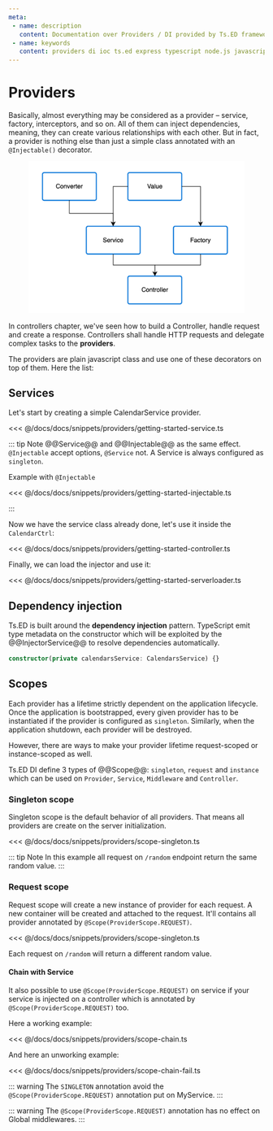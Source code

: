 ```yaml
---
meta:
 - name: description
   content: Documentation over Providers / DI provided by Ts.ED framework. Use providers to build your backend services.
 - name: keywords
   content: providers di ioc ts.ed express typescript node.js javascript decorators jsonschema class models
---
```

# Providers

Basically, almost everything may be considered as a provider – service, factory, interceptors, and so on. 
All of them can inject dependencies, meaning, they can create various relationships with each other.
 But in fact, a provider is nothing else than just a simple class annotated with an `@Injectable()` decorator.
 
<figure><img src="./../assets/providers.png" style="max-height: 300px"></figure>

In controllers chapter, we've seen how to build a Controller, handle request and create a response.
Controllers shall handle HTTP requests and delegate complex tasks to the **providers**.

The providers are plain javascript class and use one of these decorators on top of them. Here the list:

<ApiList query="['Injectable', 'Service', 'Controller', 'Interceptor', 'Converters', 'Middleware', 'MiddlewareError', 'Filter'].indexOf(symbolName) > -1" />

## Services

Let's start by creating a simple CalendarService provider. 

<<< @/docs/docs/snippets/providers/getting-started-service.ts

::: tip Note
@@Service@@ and @@Injectable@@ as the same effect. `@Injectable` accept options, `@Service` not.
A Service is always configured as `singleton`.

Example with `@Injectable`

<<< @/docs/docs/snippets/providers/getting-started-injectable.ts

:::

Now we have the service class already done, let's use it inside the `CalendarCtrl`:

<<< @/docs/docs/snippets/providers/getting-started-controller.ts

Finally, we can load the injector and use it:

<<< @/docs/docs/snippets/providers/getting-started-serverloader.ts

## Dependency injection

Ts.ED is built around the **dependency injection** pattern. TypeScript emit type metadata on the constructor
which will be exploited by the @@InjectorService@@ to resolve dependencies automatically.

```typescript
constructor(private calendarsService: CalendarsService) {}
```

## Scopes

Each provider has a lifetime strictly dependent on the application lifecycle. Once the application is bootstrapped, every given provider has to be instantiated if the provider 
is configured as `singleton`. Similarly, when the application shutdown, each provider will be destroyed. 

However, there are ways to make your provider lifetime request-scoped or instance-scoped as well.

Ts.ED DI define 3 types of @@Scope@@: `singleton`, `request` and `instance` which can be used on `Provider`, `Service`, `Middleware` and `Controller`.

### Singleton scope

Singleton scope is the default behavior of all providers. That means all providers are create on the server initialization.

<<< @/docs/docs/snippets/providers/scope-singleton.ts

::: tip Note
In this example all request on `/random` endpoint return the same random value.
:::

### Request scope

Request scope will create a new instance of provider for each request. A new container will be created
and attached to the request. It'll contains all provider annotated by `@Scope(ProviderScope.REQUEST)`.

<<< @/docs/docs/snippets/providers/scope-singleton.ts

Each request on `/random` will return a different random value.

#### Chain with Service

It also possible to use `@Scope(ProviderScope.REQUEST)` on service if your service is injected on a controller
which is annotated by `@Scope(ProviderScope.REQUEST)` too.

Here a working example:

<<< @/docs/docs/snippets/providers/scope-chain.ts

And here an unworking example:

<<< @/docs/docs/snippets/providers/scope-chain-fail.ts

::: warning
The `SINGLETON` annotation avoid the `@Scope(ProviderScope.REQUEST)` annotation put on MyService.
:::

::: warning
The `@Scope(ProviderScope.REQUEST)` annotation has no effect on Global middlewares.
:::

